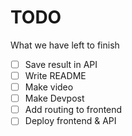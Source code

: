 # TODO
What we have left to finish

- [ ] Save result in API
- [ ] Write README
- [ ] Make video
- [ ] Make Devpost
- [ ] Add routing to frontend
- [ ] Deploy frontend & API
